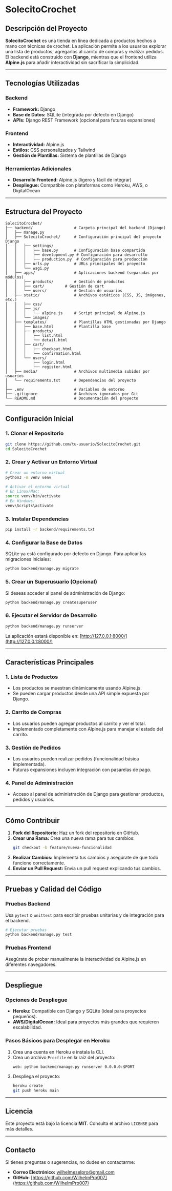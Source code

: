# **SolecitoCrochet**

## **Descripción del Proyecto**
**SolecitoCrochet** es una tienda en línea dedicada a productos hechos a mano con técnicas de crochet. La aplicación permite a los usuarios explorar una lista de productos, agregarlos al carrito de compras y realizar pedidos. El backend está construido con **Django**, mientras que el frontend utiliza **Alpine.js** para añadir interactividad sin sacrificar la simplicidad.

---

## **Tecnologías Utilizadas**

### **Backend**
- **Framework:** Django
- **Base de Datos:** SQLite (integrada por defecto en Django)
- **APIs:** Django REST Framework (opcional para futuras expansiones)

### **Frontend**
- **Interactividad:** Alpine.js
- **Estilos:** CSS personalizados y Tailwind
- **Gestión de Plantillas:** Sistema de plantillas de Django

### **Herramientas Adicionales**
- **Desarrollo Frontend:** Alpine.js (ligero y fácil de integrar)
- **Despliegue:** Compatible con plataformas como Heroku, AWS, o DigitalOcean

---

## **Estructura del Proyecto**

```
SolecitoCrochet/
├── backend/                  # Carpeta principal del backend (Django)
│   ├── manage.py
│   ├── SolecitoCrochet/      # Configuración principal del proyecto Django
│   │   ├── settings/
│   │   │   ├── base.py       # Configuración base compartida
│   │   │   ├── development.py # Configuración para desarrollo
│   │   │   ├── production.py  # Configuración para producción
│   │   ├── urls.py           # URLs principales del proyecto
│   │   └── wsgi.py
│   ├── apps/                 # Aplicaciones backend (separadas por módulos)
│   │   ├── products/         # Gestión de productos
│   │   ├── cart/         # Gestión de cart
│   │   └── users/            # Gestión de usuarios
│   ├── static/               # Archivos estáticos (CSS, JS, imágenes, etc.)
│   │   ├── css/
│   │   ├── js/
│   │   │   └── alpine.js     # Script principal de Alpine.js
│   │   └── images/
│   ├── templates/            # Plantillas HTML gestionadas por Django
│   │   ├── base.html         # Plantilla base
│   │   ├── products/
│   │   │   ├── list.html
│   │   │   └── detail.html
│   │   ├── cart/
│   │   │   ├── checkout.html
│   │   │   └── confirmation.html
│   │   └── users/
│   │       ├── login.html
│   │       └── register.html
│   ├── media/                # Archivos multimedia subidos por usuarios
│   └── requirements.txt      # Dependencias del proyecto
│
├── .env                      # Variables de entorno
├── .gitignore                # Archivos ignorados por Git
└── README.md                 # Documentación del proyecto
```

---

## **Configuración Inicial**

### **1. Clonar el Repositorio**
```bash
git clone https://github.com/tu-usuario/SolecitoCrochet.git
cd SolecitoCrochet
```

### **2. Crear y Activar un Entorno Virtual**
```bash
# Crear un entorno virtual
python3 -m venv venv

# Activar el entorno virtual
# En Linux/Mac:
source venv/bin/activate
# En Windows:
venv\Scripts\activate
```

### **3. Instalar Dependencias**
```bash
pip install -r backend/requirements.txt
```

### **4. Configurar la Base de Datos**
SQLite ya está configurado por defecto en Django. Para aplicar las migraciones iniciales:
```bash
python backend/manage.py migrate
```

### **5. Crear un Superusuario (Opcional)**
Si deseas acceder al panel de administración de Django:
```bash
python backend/manage.py createsuperuser
```

### **6. Ejecutar el Servidor de Desarrollo**
```bash
python backend/manage.py runserver
```
La aplicación estará disponible en: [http://127.0.0.1:8000/](http://127.0.0.1:8000/)

---

## **Características Principales**

### **1. Lista de Productos**
- Los productos se muestran dinámicamente usando Alpine.js.
- Se pueden cargar productos desde una API simple expuesta por Django.

### **2. Carrito de Compras**
- Los usuarios pueden agregar productos al carrito y ver el total.
- Implementado completamente con Alpine.js para manejar el estado del carrito.

### **3. Gestión de Pedidos**
- Los usuarios pueden realizar pedidos (funcionalidad básica implementada).
- Futuras expansiones incluyen integración con pasarelas de pago.

### **4. Panel de Administración**
- Acceso al panel de administración de Django para gestionar productos, pedidos y usuarios.

---

## **Cómo Contribuir**

1. **Fork del Repositorio:** Haz un fork del repositorio en GitHub.
2. **Crear una Rama:** Crea una nueva rama para tus cambios:
   ```bash
   git checkout -b feature/nueva-funcionalidad
   ```
3. **Realizar Cambios:** Implementa tus cambios y asegúrate de que todo funcione correctamente.
4. **Enviar un Pull Request:** Envía un pull request explicando tus cambios.

---

## **Pruebas y Calidad del Código**

### **Pruebas Backend**
Usa `pytest` o `unittest` para escribir pruebas unitarias y de integración para el backend.

```bash
# Ejecutar pruebas
python backend/manage.py test
```

### **Pruebas Frontend**
Asegúrate de probar manualmente la interactividad de Alpine.js en diferentes navegadores.

---

## **Despliegue**

### **Opciones de Despliegue**
- **Heroku:** Compatible con Django y SQLite (ideal para proyectos pequeños).
- **AWS/DigitalOcean:** Ideal para proyectos más grandes que requieren escalabilidad.

### **Pasos Básicos para Desplegar en Heroku**
1. Crea una cuenta en Heroku e instala la CLI.
2. Crea un archivo `Procfile` en la raíz del proyecto:
   ```
   web: python backend/manage.py runserver 0.0.0.0:$PORT
   ```
3. Despliega el proyecto:
   ```bash
   heroku create
   git push heroku main
   ```

---

## **Licencia**

Este proyecto está bajo la licencia **MIT**. Consulta el archivo `LICENSE` para más detalles.

---

## **Contacto**

Si tienes preguntas o sugerencias, no dudes en contactarme:

- **Correo Electrónico:** wilhelmeselpro@gmail.com
- **GitHub:** [https://github.com/WilhelmPro007](https://github.com/WilhelmPro007)


